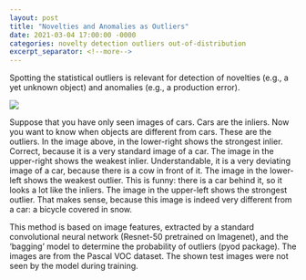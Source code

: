 ```yaml
---
layout: post
title: "Novelties and Anomalies as Outliers"
date: 2021-03-04 17:00:00 -0000
categories: novelty detection outliers out-of-distribution
excerpt_separator: <!--more-->
---
```


Spotting the statistical outliers is relevant for detection of novelties (e.g., a yet unknown object) and anomalies (e.g., a production error). 

<img src="https://gertjanburghouts.github.io/pictures/outliers.jpg">

<!--more-->

Suppose that you have only seen images of cars. Cars are the inliers. Now you want to know when objects are different from cars. These are the outliers. 
In the image above, in the lower-right shows the strongest inlier. Correct, because it is a very standard image of a car. 
The image in the upper-right shows the weakest inlier. Understandable, it is a very deviating image of a car, because there is a cow in front of it. 
The image in the lower-left shows the weakest outlier. This is funny: there is a car behind it, so it looks a lot like the inliers. 
The image in the upper-left shows the strongest outlier. That makes sense, because this image is indeed very different from a car: a bicycle covered in snow. 

This method is based on image features, extracted by a standard convolutional neural network (Resnet-50 pretrained on Imagenet), 
and the ‘bagging’ model to determine the probability of outliers (pyod package). The images are from the Pascal VOC dataset. 
The shown test images were not seen by the model during training. 

